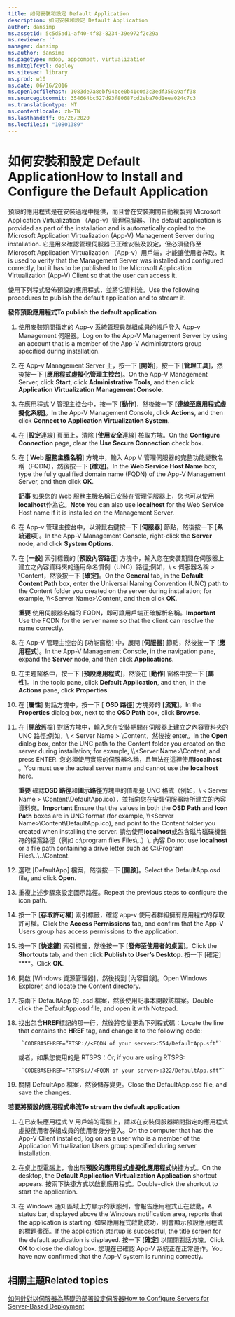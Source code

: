 ```yaml
---
title: 如何安裝和設定 Default Application
description: 如何安裝和設定 Default Application
author: dansimp
ms.assetid: 5c5d5ad1-af40-4f83-8234-39e972f2c29a
ms.reviewer: ''
manager: dansimp
ms.author: dansimp
ms.pagetype: mdop, appcompat, virtualization
ms.mktglfcycl: deploy
ms.sitesec: library
ms.prod: w10
ms.date: 06/16/2016
ms.openlocfilehash: 1083de7a8ebf94bce0b41c0d3c3edf350a9aff38
ms.sourcegitcommit: 354664bc527d93f80687cd2eba70d1eea024c7c3
ms.translationtype: MT
ms.contentlocale: zh-TW
ms.lasthandoff: 06/26/2020
ms.locfileid: "10801389"
---
```

# <span data-ttu-id="dc40f-103">如何安裝和設定 Default Application</span><span class="sxs-lookup"><span data-stu-id="dc40f-103">How to Install and Configure the Default Application</span></span>


<span data-ttu-id="dc40f-104">預設的應用程式是在安裝過程中提供，而且會在安裝期間自動複製到 Microsoft Application Virtualization （App-v）管理伺服器。</span><span class="sxs-lookup"><span data-stu-id="dc40f-104">The default application is provided as part of the installation and is automatically copied to the Microsoft Application Virtualization (App-V) Management Server during installation.</span></span> <span data-ttu-id="dc40f-105">它是用來確認管理伺服器已正確安裝及設定，但必須發佈至 Microsoft Application Virtualization （App-v）用戶端，才能讓使用者存取。</span><span class="sxs-lookup"><span data-stu-id="dc40f-105">It is used to verify that the Management Server was installed and configured correctly, but it has to be published to the Microsoft Application Virtualization (App-V) Client so that the user can access it.</span></span>

<span data-ttu-id="dc40f-106">使用下列程式發佈預設的應用程式，並將它資料流。</span><span class="sxs-lookup"><span data-stu-id="dc40f-106">Use the following procedures to publish the default application and to stream it.</span></span>

**<span data-ttu-id="dc40f-107">發佈預設應用程式</span><span class="sxs-lookup"><span data-stu-id="dc40f-107">To publish the default application</span></span>**

1.  <span data-ttu-id="dc40f-108">使用安裝期間指定的 App-v 系統管理員群組成員的帳戶登入 App-v Management 伺服器。</span><span class="sxs-lookup"><span data-stu-id="dc40f-108">Log on to the App-V Management Server by using an account that is a member of the App-V Administrators group specified during installation.</span></span>

2.  <span data-ttu-id="dc40f-109">在 App-v Management Server 上，按一下 [**開始**]，按一下 [**管理工具**]，然後按一下 [**應用程式虛擬化管理主控台**]。</span><span class="sxs-lookup"><span data-stu-id="dc40f-109">On the App-V Management Server, click **Start**, click **Administrative Tools**, and then click **Application Virtualization Management Console**.</span></span>

3.  <span data-ttu-id="dc40f-110">在應用程式 V 管理主控台中，按一下 [**動作**]，然後按一下 **[連線至應用程式虛擬化系統]**。</span><span class="sxs-lookup"><span data-stu-id="dc40f-110">In the App-V Management Console, click **Actions**, and then click **Connect to Application Virtualization System**.</span></span>

4.  <span data-ttu-id="dc40f-111">在 [**設定**連線] 頁面上，清除 [**使用安全**連線] 核取方塊。</span><span class="sxs-lookup"><span data-stu-id="dc40f-111">On the **Configure Connection** page, clear the **Use Secure Connection** check box.</span></span>

5.  <span data-ttu-id="dc40f-112">在 [ **Web 服務主機名稱**] 方塊中，輸入 App V 管理伺服器的完整功能變數名稱（FQDN），然後按一下 **[確定]**。</span><span class="sxs-lookup"><span data-stu-id="dc40f-112">In the **Web Service Host Name** box, type the fully qualified domain name (FQDN) of the App-V Management Server, and then click **OK**.</span></span>

    <span data-ttu-id="dc40f-113">**記事** 如果您的 Web 服務主機名稱已安裝在管理伺服器上，您也可以使用**localhost**作為它。</span><span class="sxs-lookup"><span data-stu-id="dc40f-113">**Note** You can also use **localhost** for the Web Service Host name if it is installed on the Management Server.</span></span>

     

6.  <span data-ttu-id="dc40f-114">在 App-v 管理主控台中，以滑鼠右鍵按一下 [**伺服器**] 節點，然後按一下 [**系統選項**]。</span><span class="sxs-lookup"><span data-stu-id="dc40f-114">In the App-V Management Console, right-click the **Server** node, and click **System Options**.</span></span>

7.  <span data-ttu-id="dc40f-115">在 [**一般**] 索引標籤的 [**預設內容路徑**] 方塊中，輸入您在安裝期間在伺服器上建立之內容資料夾的通用命名慣例（UNC）路徑;例如，\\ &lt; 伺服器名稱 &gt; \\Content，然後按一下 **[確定]**。</span><span class="sxs-lookup"><span data-stu-id="dc40f-115">On the **General** tab, in the **Default Content Path** box, enter the Universal Naming Convention (UNC) path to the Content folder you created on the server during installation; for example, \\\\&lt;Server Name&gt;\\Content, and then click **OK**.</span></span>

    <span data-ttu-id="dc40f-116">**重要** 使用伺服器名稱的 FQDN，即可讓用戶端正確解析名稱。</span><span class="sxs-lookup"><span data-stu-id="dc40f-116">**Important** Use the FQDN for the server name so that the client can resolve the name correctly.</span></span>

     

8.  <span data-ttu-id="dc40f-117">在 App-V 管理主控台的 [功能窗格] 中，展開 [**伺服器**] 節點，然後按一下 [**應用程式**]。</span><span class="sxs-lookup"><span data-stu-id="dc40f-117">In the App-V Management Console, in the navigation pane, expand the **Server** node, and then click **Applications**.</span></span>

9.  <span data-ttu-id="dc40f-118">在主題窗格中，按一下 [**預設應用程式**]，然後在 [**動作**] 窗格中按一下 [**屬性**]。</span><span class="sxs-lookup"><span data-stu-id="dc40f-118">In the topic pane, click **Default Application**, and then, in the **Actions** pane, click **Properties**.</span></span>

10. <span data-ttu-id="dc40f-119">在 [**屬性**] 對話方塊中，按一下 [ **OSD 路徑**] 方塊旁的 **[流覽]**。</span><span class="sxs-lookup"><span data-stu-id="dc40f-119">In the **Properties** dialog box, next to the **OSD Path** box, click **Browse**.</span></span>

11. <span data-ttu-id="dc40f-120">在 [**開啟**舊檔] 對話方塊中，輸入您在安裝期間在伺服器上建立之內容資料夾的 UNC 路徑;例如，\\ &lt; Server Name &gt; \\Content，然後按 enter。</span><span class="sxs-lookup"><span data-stu-id="dc40f-120">In the **Open** dialog box, enter the UNC path to the Content folder you created on the server during installation; for example, \\\\&lt;Server Name&gt;\\Content, and press ENTER.</span></span> <span data-ttu-id="dc40f-121">您必須使用實際的伺服器名稱，且無法在這裡使用**localhost** 。</span><span class="sxs-lookup"><span data-stu-id="dc40f-121">You must use the actual server name and cannot use the **localhost** here.</span></span>

    <span data-ttu-id="dc40f-122">**重要** 確認**OSD 路徑**和**圖示路徑**方塊中的值都是 UNC 格式（例如，\\ &lt; Server Name &gt; \\Content\\DefaultApp.ico），並指向您在安裝伺服器時所建立的內容資料夾。</span><span class="sxs-lookup"><span data-stu-id="dc40f-122">**Important** Ensure that the values in both the **OSD Path** and **Icon Path** boxes are in UNC format (for example, \\\\&lt;Server Name&gt;\\Content\\DefaultApp.ico), and point to the Content folder you created when installing the server.</span></span> <span data-ttu-id="dc40f-123">請勿使用**localhost**或包含磁片磁碟機盤符的檔案路徑（例如 c:\\program files Files\\..）\\..內容.</span><span class="sxs-lookup"><span data-stu-id="dc40f-123">Do not use **localhost** or a file path containing a drive letter such as C:\\Program Files\\..\\..\\Content.</span></span>

     

12. <span data-ttu-id="dc40f-124">選取 [DefaultApp] 檔案，然後按一下 [**開啟**]。</span><span class="sxs-lookup"><span data-stu-id="dc40f-124">Select the DefaultApp.osd file, and click **Open**.</span></span>

13. <span data-ttu-id="dc40f-125">重複上述步驟來設定圖示路徑。</span><span class="sxs-lookup"><span data-stu-id="dc40f-125">Repeat the previous steps to configure the icon path.</span></span>

14. <span data-ttu-id="dc40f-126">按一下 [**存取許可權**] 索引標籤，確認 app-v 使用者群組擁有應用程式的存取許可權。</span><span class="sxs-lookup"><span data-stu-id="dc40f-126">Click the **Access Permissions** tab, and confirm that the App-V Users group has access permissions to the application.</span></span>

15. <span data-ttu-id="dc40f-127">按一下 [**快速鍵**] 索引標籤，然後按一下 [**發佈至使用者的桌面**]。</span><span class="sxs-lookup"><span data-stu-id="dc40f-127">Click the **Shortcuts** tab, and then click **Publish to User’s Desktop**.</span></span> <span data-ttu-id="dc40f-128">按一下 \[確定\] \*\*\*\*。</span><span class="sxs-lookup"><span data-stu-id="dc40f-128">Click **OK**.</span></span>

16. <span data-ttu-id="dc40f-129">開啟 [Windows 資源管理器]，然後找到 [內容目錄]。</span><span class="sxs-lookup"><span data-stu-id="dc40f-129">Open Windows Explorer, and locate the Content directory.</span></span>

17. <span data-ttu-id="dc40f-130">按兩下 DefaultApp 的 .osd 檔案，然後使用記事本開啟該檔案。</span><span class="sxs-lookup"><span data-stu-id="dc40f-130">Double-click the DefaultApp.osd file, and open it with Notepad.</span></span>

18. <span data-ttu-id="dc40f-131">找出包含**HREF**標記的那一行，然後將它變更為下列程式碼：</span><span class="sxs-lookup"><span data-stu-id="dc40f-131">Locate the line that contains the **HREF** tag, and change it to the following code:</span></span>

         `CODEBASEHREF=”RTSP://<FQDN of your server>:554/DefaultApp.sft”`

    <span data-ttu-id="dc40f-132">或者，如果您使用的是 RTSPS：</span><span class="sxs-lookup"><span data-stu-id="dc40f-132">Or, if you are using RTSPS:</span></span>

         `CODEBASEHREF=”RTSPS://<FQDN of your server>:322/DefaultApp.sft”`

19. <span data-ttu-id="dc40f-133">關閉 DefaultApp 檔案，然後儲存變更。</span><span class="sxs-lookup"><span data-stu-id="dc40f-133">Close the DefaultApp.osd file, and save the changes.</span></span>

**<span data-ttu-id="dc40f-134">若要將預設的應用程式串流</span><span class="sxs-lookup"><span data-stu-id="dc40f-134">To stream the default application</span></span>**

1.  <span data-ttu-id="dc40f-135">在已安裝應用程式 V 用戶端的電腦上，請以在安裝伺服器期間指定的應用程式虛擬使用者群組成員的使用者身分登入。</span><span class="sxs-lookup"><span data-stu-id="dc40f-135">On the computer that has the App-V Client installed, log on as a user who is a member of the Application Virtualization Users group specified during server installation.</span></span>

2.  <span data-ttu-id="dc40f-136">在桌上型電腦上，會出現**預設的應用程式虛擬化應用程式**快捷方式。</span><span class="sxs-lookup"><span data-stu-id="dc40f-136">On the desktop, the **Default Application Virtualization Application** shortcut appears.</span></span> <span data-ttu-id="dc40f-137">按兩下快捷方式以啟動應用程式。</span><span class="sxs-lookup"><span data-stu-id="dc40f-137">Double-click the shortcut to start the application.</span></span>

3.  <span data-ttu-id="dc40f-138">在 Windows 通知區域上方顯示的狀態列，會報告應用程式正在啟動。</span><span class="sxs-lookup"><span data-stu-id="dc40f-138">A status bar, displayed above the Windows notification area, reports that the application is starting.</span></span> <span data-ttu-id="dc40f-139">如果應用程式啟動成功，則會顯示預設應用程式的標題畫面。</span><span class="sxs-lookup"><span data-stu-id="dc40f-139">If the application startup is successful, the title screen for the default application is displayed.</span></span> <span data-ttu-id="dc40f-140">按一下 **[確定**] 以關閉對話方塊。</span><span class="sxs-lookup"><span data-stu-id="dc40f-140">Click **OK** to close the dialog box.</span></span> <span data-ttu-id="dc40f-141">您現在已確認 App-V 系統正在正常運作。</span><span class="sxs-lookup"><span data-stu-id="dc40f-141">You have now confirmed that the App-V system is running correctly.</span></span>

## <span data-ttu-id="dc40f-142">相關主題</span><span class="sxs-lookup"><span data-stu-id="dc40f-142">Related topics</span></span>


[<span data-ttu-id="dc40f-143">如何針對以伺服器為基礎的部署設定伺服器</span><span class="sxs-lookup"><span data-stu-id="dc40f-143">How to Configure Servers for Server-Based Deployment</span></span>](how-to-configure-servers-for-server-based-deployment.md)

 

 





